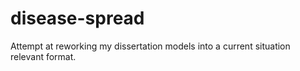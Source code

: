 # disease-spread
Attempt at reworking my dissertation models into a current situation relevant format.
